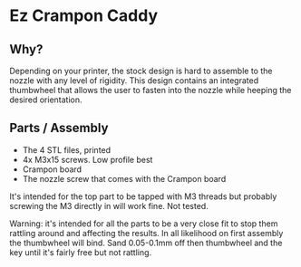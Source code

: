 # Ez Crampon Caddy

## Why?

Depending on your printer, the stock design is hard to assemble to the nozzle with any level of rigidity. This design contains an integrated thumbwheel that allows the user to fasten into the nozzle while heeping the desired orientation.

## Parts / Assembly

* The 4 STL files, printed
* 4x M3x15 screws. Low profile best
* Crampon board
* The nozzle screw that comes with the Crampon board

It's intended for the top part to be tapped with M3 threads but probably screwing the M3 directly in will work fine. Not tested.

Warning: it's intended for all the parts to be a very close fit to stop them rattling around and affecting the results. In all likelihood on first assembly the thumbwheel will bind. Sand 0.05-0.1mm off then thumbwheel and the key until it's fairly free but not rattling.

